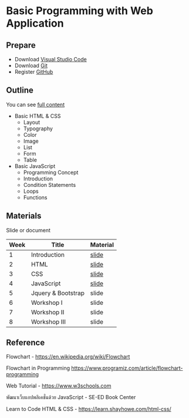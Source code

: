 # Basic Programming with Web Application

## Prepare

- Download [Visual Studio Code](https://code.visualstudio.com/Download)
- Download [Git](https://git-scm.com/downloads)
- Register [GitHub](https://github.com/)

## Outline

You can see [full content](docs/index.md)

- Basic HTML & CSS
  - Layout
  - Typography
  - Color
  - Image
  - List
  - Form
  - Table
- Basic JavaScript
  - Programming Concept
  - Introduction
  - Condition Statements
  - Loops
  - Functions

## Materials

Slide or document

| Week | Title | Material |
-------|-------|----------|
| 1 | Introduction | [slide](https://docs.google.com/presentation/d/1eWvuzzbcV2kW6-Gx5XJeVAM6EG-yl5MU3KxjjvMjPmQ/edit#slide=id.g35259703fb_0_1083) |
| 2 | HTML | [slide](https://docs.google.com/presentation/d/1T5x_ANyqVtqb49RKKFk_2hisEbnBaSfd6nuXt7Ic59E/edit?usp=sharing) |
| 3 | CSS | [slide](https://drive.google.com/open?id=18OPPa3yfSDnVmWKrXdMWKNoNn8YvDvcRvuDo68J-IA8) |
| 4 | JavaScript | [slide](https://docs.google.com/presentation/d/1y8Ci3FGkr14TsWMXaTaxoEOyA-RQj8S8V098QGV2yt0/edit?usp=sharing) |
| 5 | Jquery & Bootstrap | slide |
| 6 | Workshop I | slide |
| 7 | Workshop II  | slide |
| 8 | Workshop III | slide |

## Reference

Flowchart - <https://en.wikipedia.org/wiki/Flowchart>

Flowchart in Programming <https://www.programiz.com/article/flowchart-programming>

Web Tutorial - <https://www.w3schools.com>

พัฒนาเว็บแอปพลิเคชั่นด้วย JavaScript - SE-ED Book Center

Learn to Code HTML & CSS - <https://learn.shayhowe.com/html-css/>
